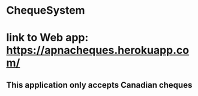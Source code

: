 # ChequeSystem

# link to Web app: https://apnacheques.herokuapp.com/
## This application only accepts Canadian cheques
